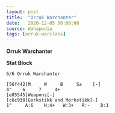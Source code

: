 ```yaml
---
layout: post
title:  "Orruk Warchanter"
date:   2020-12-05 00:00:00
source: Wahapedia
tags: [orruk-warclans]
---
```


**Orruk Warchanter**

**Stat Block**
```
6/6 Orruk Warchanter
```

```
[56f442]M     W     B     Sa    [-]
4"    6     7     4+    
[e85545]Weapons[-]
[c6c930]Gorkstikk and Morkstikk[-]
1"     A:6    H:4+   W:3+   R:-    D:1   
```
    